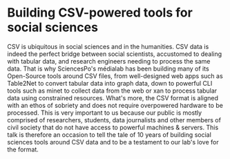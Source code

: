 # Building CSV-powered tools for social sciences

CSV is ubiquitous in social sciences and in the humanities. CSV data is indeed the perfect bridge between social scientists, accustomed to dealing with tabular data, and research engineers needing to process the same data. That is why SciencesPo's médialab has been building many of its Open-Source tools around CSV files, from well-designed web apps such as Table2Net to convert tabular data into graph data, down to powerful CLI tools such as minet to collect data from the web or xan to process tabular data using constrained resources. What's more, the CSV format is aligned with an ethos of sobriety and does not require overpowered hardware to be processed. This is very important to us because our public is mostly comprised of researchers, students, data journalists and other members of civil society that do not have access to powerful machines & servers. This talk is therefore an occasion to tell the tale of 10 years of building social sciences tools around CSV data and to be a testament to our lab's love for the format.
